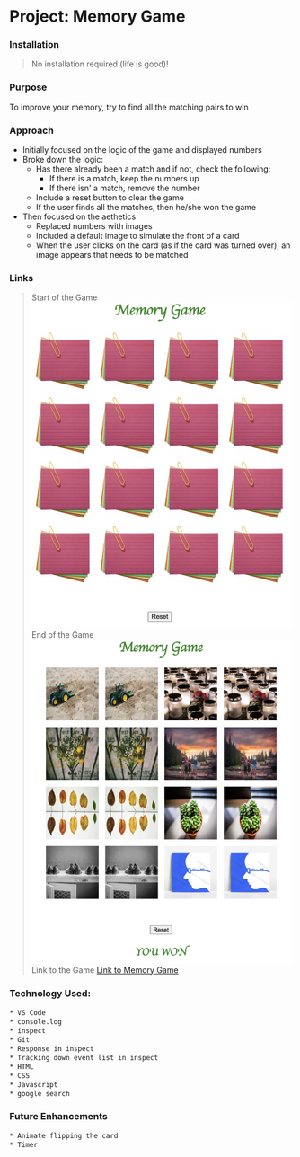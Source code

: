 # Project: Memory Game
### Installation
> No installation required (life is good)!
### Purpose
To improve your memory, try to find all the matching pairs to win
### Approach
* Initially focused on the logic of the game and displayed numbers
* Broke down the logic: 
    * Has there already been a match and if not, check the following:
        * If there is a match, keep the numbers up
        * If there isn' a match, remove the number
    * Include a reset button to clear the game
    * If the user finds all the matches, then he/she won the game
* Then focused on the aethetics
    * Replaced numbers with images
    * Included a default image to simulate the front of a card
    * When the user clicks on the card (as if the card was turned over), an image appears that needs to be matched

### Links
> Start of the Game
![Start of Game](https://github.com/almondcookie/almondcookie.github.io/blob/main/images/Beginning.png)
> End of the Game
![End of Game](https://github.com/almondcookie/almondcookie.github.io/blob/main/images/End.png)
> Link to the Game
[Link to Memory Game](https://almondcookie.github.io)
### Technology Used:
    * VS Code
    * console.log
    * inspect
    * Git
    * Response in inspect
    * Tracking down event list in inspect
    * HTML
    * CSS
    * Javascript
    * google search
### Future Enhancements
    * Animate flipping the card
    * Timer
